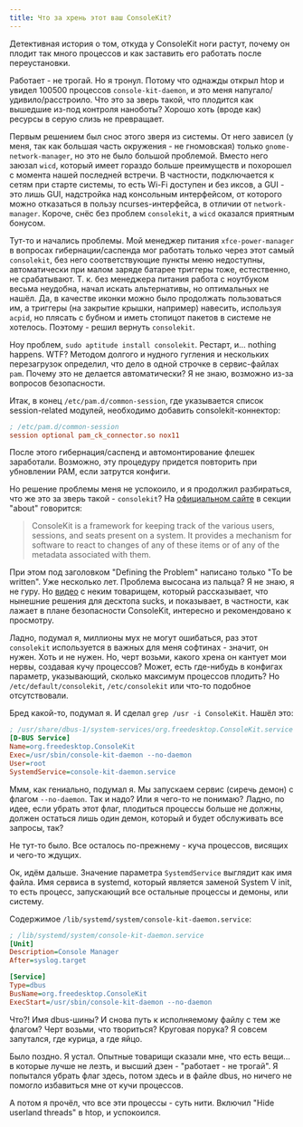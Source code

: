 ```yaml
---
title: Что за хрень этот ваш ConsoleKit?
---
```


Детективная история  о том, откуда у  ConsoleKit ноги растут, почему  он плодит
так много процессов и как заставить его работать после переустановки.

Работает -  не трогай.  Но я тронул.  Потому что однажды  открыл htop  и увидел
100500 процессов `console-kit-daemon`,  и это меня напугало/удивило/расстроило.
Что это  за зверь такой,  что плодится  как вышедшие из-под  контроля наноботы?
Хорошо хоть (вроде как) ресурсы в серую слизь не превращает.

Первым решением был снос  этого зверя из системы. От него  зависел (у меня, так
как большая часть окружения - не гномовская) только `gnome-network-manager`, но
это не было большой проблемой. Вместо него заюзал `wicd`, который имеет гораздо
больше преимуществ и похорошел с  момента нашей последней встречи. В частности,
подключается к сетям при старте системы, то  есть Wi-Fi доступен и без иксов, а
GUI -  это лишь GUI, надстройка  над консольным интерфейсом, от  которого можно
отказаться в пользу ncurses-интерфейса, в отличии от `network-manager`. Короче,
снёс без проблем `consolekit`, а `wicd` оказался приятным бонусом.

Тут-то  и  начались  проблемы.  Мой  менеджер  питания  `xfce-power-manager`  в
вопросах гибернации/саспенда мог работать только через этот самый `consolekit`,
без него соответствующие пункты меню недоступны, автоматически при малом заряде
батарее триггеры тоже, естественно, не срабатывают. Т. к. без менеджера питания
работа с ноутбуком  весьма неудобна, начал искать  альтернативы, но оптимальных
не  нашёл. Да,  в  качестве иконки  можно было  продолжать  пользоваться им,  а
триггеры (на закрытие крышки, например) навесить, используя `acpid`, но плясать
с  бубном и  иметь стопицот  пакетов  в системе  не хотелось.  Поэтому -  решил
вернуть `consolekit`.

Ноу проблем, `sudo aptitude install consolekit`. Рестарт, и... nothing happens.
WTF? Методом  долгого и нудного  гугления и нескольких  перезагрузок определил,
что  дело  в одной  строчке  в  сервис-файлах  `pam`.  Почему это  не  делается
автоматически? Я не знаю, возможно из-за вопросов безопасности.

Итак,   в    конец   `/etc/pam.d/common-session`,   где    указывается   список
session-related модулей, необходимо добавить consolekit-коннектор:

```ini
; /etc/pam.d/common-session
session optional pam_ck_connector.so nox11
```

После этого гибернация/саспенд и  автомонтирование флешек заработали. Возможно,
эту процедуру придется повторить при убновлении PAM, если затрутся конфиги.

Но решение проблемы меня не успокоило, и я продолжил разбираться, что же это за
зверь такой - `consolekit`? На [официальном сайте][ConsoleKit] в секции "about"
говорится:

> ConsoleKit is a  framework for keeping track of the  various users, sessions,
> and seats present on a system. It  provides a mechanism for software to react
> to changes of  any of these items  or of any of the  metadata associated with
> them.

При этом под заголовком "Defining the Problem" написано только "To be written".
Уже  несколько лет.  Проблема высосана  из пальца?  Я не  знаю, я  не гуру.  Но
[видео][] с  неким товарищем,  который рассказывает,  что нынешние  решения для
десктопа  sucks, и  показывает, в  частности, как  лажает в  плане безопасности
ConsoleKit, интересно и рекомендовано к просмотру.

Ладно,  подумал я,  миллионы  мух  не могут  ошибаться,  раз этот  `consolekit`
используется в важных  для меня софтинах -  значит, он нужен. Хоть  и не нужен.
Но, черт  возьми, какого хрена он  кантует мои нервы, создавая  кучу процессов?
Может,  есть  где-нибудь в  конфигах  параметр,  указывающий, сколько  максимум
процессов плодить?  Но `/etc/default/consolekit`, `/etc/consolekit`  или что-то
подобное отсутствовали.

Бред какой-то, подумал я. И сделал `grep /usr -i ConsoleKit`. Нашёл это:

```ini
; /usr/share/dbus-1/system-services/org.freedesktop.ConsoleKit.service
[D-BUS Service]
Name=org.freedesktop.ConsoleKit
Exec=/usr/sbin/console-kit-daemon --no-daemon
User=root
SystemdService=console-kit-daemon.service
```

Ммм, как  гениально, подумал  я. Мы  запускаем сервис  (сиречь демон)  с флагом
`--no-daemon`.  Так и  надо? Или  я чего-то  не понимаю?  Ладно, по  идее, если
убрать этот  флаг, плодиться  процессы больше не  должны, должен  остаться лишь
один демон, который и будет обслуживать все запросы, так?

Не тут-то  было. Все осталось по-прежнему  - куча процессов, висящих  и чего-то
ждущих.

Ок, идём  дальше. Значение параметра  `SystemdService` выглядит как  имя файла.
Имя сервиса в systemd, который является заменой System V init, то есть процесс,
запускающий все остальные процессы и демоны, или систему.

Содержимое `/lib/systemd/system/console-kit-daemon.service`:

```ini
; /lib/systemd/system/console-kit-daemon.service
[Unit]
Description=Console Manager
After=syslog.target

[Service]
Type=dbus
BusName=org.freedesktop.ConsoleKit
ExecStart=/usr/sbin/console-kit-daemon --no-daemon
```

Что?! Имя dbus-шины?  И снова путь к  исполняемому файлу с тем  же флагом? Черт
возьми, что твориться?  Круговая порука? Я совсем запутался, где  курица, а где
яйцо.

Было поздно. Я устал. Опытные товарищи  сказали мне, что есть вещи... в которые
лучше не лезть, и высший дзен - "работает - не трогай". Я попытался убрать флаг
здесь, потом здесь и в файле dbus,  но ничего не помогло избавиться мне от кучи
процессов.

А потом  я прочёл,  что все эти  процессы - суть  нити. Включил  "Hide userland
threads" в htop, и успокоился.



[ConsoleKit]: http://www.freedesktop.org/software/ConsoleKit/doc/ConsoleKit.html
[видео]: http://www.youtube.com/watch?v=ZTdUmlGxVo0
